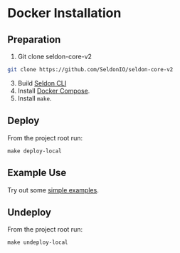 # Docker Installation

## Preparation

 1. Git clone seldon-core-v2

  ```bash
  git clone https://github.com/SeldonIO/seldon-core-v2
  ```
 3. Build [Seldon CLI](../cli.md)
 4. Install [Docker Compose](https://docs.docker.com/compose/install/).
 5. Install `make`.


## Deploy

From the project root run:

```
make deploy-local
```

## Example Use

Try out some [simple examples](examples.md).

## Undeploy

From the project root run:

```
make undeploy-local
```

